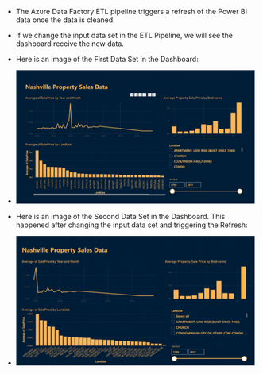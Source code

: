 - The Azure Data Factory ETL pipeline triggers a refresh of the Power BI data once the data is cleaned.
- If we change the input data set in the ETL Pipeline, we will see the dashboard receive the new data.

- Here is an image of the First Data Set in the Dashboard:
- ![Dataset1](https://github.com/willmino/Azure_Data_Factory_ETL_Pipeline/blob/main/Files/Images/Dataset_1.png)

- Here is an image of the Second Data Set in the Dashboard. This happened after changing the input data set and triggering the Refresh:
- ![Dataset2](https://github.com/willmino/Azure_Data_Factory_ETL_Pipeline/blob/main/Files/Images/Dataset_2.png)
